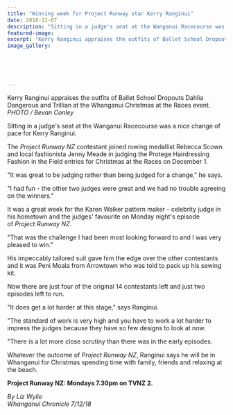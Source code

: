 ```yaml
---
title: "Winning week for Project Runway star Kerry Ranginui"
date: 2018-12-07
description: "Sitting in a judge's seat at the Wanganui Racecourse was a nice change of pace for Kerry Ranginui..."
featured-image: 
excerpt: "Kerry Ranginui appraises the outfits of Ballet School Dropouts Dahlia Dangerous and Trillian at the Whanganui Christmas at the Races event."
image_gallery:
	
	
	
	
	
---
```


<p><span>Kerry Ranginui appraises the outfits of Ballet School Dropouts Dahlia Dangerous and Trillian at the Whanganui Christmas at the Races event. <br /><em>PHOTO / Bevan Conley</em></span></p>
<p class="element element-paragraph">Sitting in a judge's seat at the Wanganui Racecourse was a nice change of pace for Kerry Ranginui.</p>
<p class="element element-paragraph">The&nbsp;<em>Project Runway NZ</em>&nbsp;contestant joined rowing medallist Rebecca Scown and local fashionista Jenny Meade in judging the Protege Hairdressing Fashion in the Field entries for Christmas at the Races on December 1.</p>
<p class="element element-paragraph">"It was great to be judging rather than being judged for a change," he says.</p>
<p class="element element-paragraph">"I had fun - the other two judges were great and we had no trouble agreeing on the winners."</p>
<p class="element element-paragraph">It was a great week for the Karen Walker pattern maker - celebrity judge in his hometown and the judges' favourite on Monday night's episode of&nbsp;<em>Project Runway NZ</em>.</p>
<p class="element element-paragraph">"That was the challenge I had been most looking forward to and I was very pleased to win."</p>
<p class="element element-paragraph">His impeccably tailored suit gave him the edge over the other contestants and it was Peni Moala from Arrowtown who was told to pack up his sewing kit.</p>
<p class="element element-paragraph">Now there are just four of the original 14 contestants left and just two episodes left to run.</p>
<p class="element element-paragraph">"It does get a lot harder at this stage," says Ranginui.</p>
<p class="element element-paragraph">"The standard of work is very high and you have to work a lot harder to impress the judges because they have so few designs to look at now.</p>
<p class="element element-paragraph">"There is a lot more close scrutiny than there was in the early episodes.</p>
<p class="element element-paragraph">Whatever the outcome of&nbsp;<em>Project Runway NZ</em>, Ranginui says he will be in Whanganui for Christmas spending time with family, friends and relaxing at the beach.</p>
<p class="element element-paragraph"><strong>Project Runway NZ: Mondays 7.30pm on TVNZ 2.</strong></p>
<p><span><em>By Liz Wylie<br />Whanganui Chronicle 7/12/18</em></span></p>

